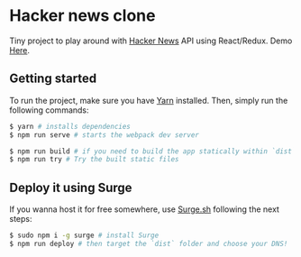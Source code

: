 # Hacker news clone

Tiny project to play around with [Hacker News](http://news.ycombinator.com) API using React/Redux. Demo [Here](https://hacker-news-react-redux.surge.sh/).

## Getting started

To run the project, make sure you have [Yarn](https://yarnpkg.com) installed. Then, simply run the following commands:

```bash
$ yarn # installs dependencies
$ npm run serve # starts the webpack dev server

$ npm run build # if you need to build the app statically within `dist` folder
$ npm run try # Try the built static files
```

## Deploy it using Surge

If you wanna host it for free somewhere, use [Surge.sh](http://surge.sh/) following the next steps:

```bash
$ sudo npm i -g surge # install Surge
$ npm run deploy # then target the `dist` folder and choose your DNS!
```
